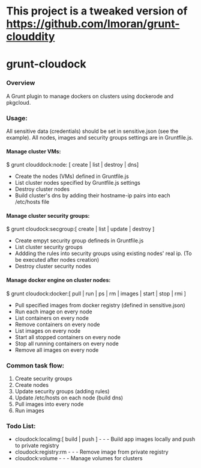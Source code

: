 # This project is a tweaked version of https://github.com/lmoran/grunt-clouddity

# grunt-cloudock

### Overview
A Grunt plugin to manage dockers on clusters using dockerode and pkgcloud.

### Usage:

All sensitive data (credentials) should be set in sensitive.json (see the example).
All nodes, images and security groups settings are in Gruntfile.js.

#### Manage cluster VMs:
$ grunt clouddock:node: [ create | list | destroy | dns]

 - Create the nodes (VMs) defined in Gruntfile.js
 - List cluster nodes specified by Gruntfile.js settings
 - Destroy cluster nodes
 - Build cluster's dns by adding their hostname-ip pairs into each /etc/hosts file

#### Manage cluster security groups:
$ grunt cloudock:secgroup:[ create | list | update | destroy ]

 - Create empyt security group defineds in Gruntfile.js
 - List cluster security groups
 - Addding the rules into security groups using existing nodes' real ip. (To be executed after nodes creation)
 - Destroy cluster security nodes

#### Manage docker engine on cluster nodes:
$ grunt cloudock:docker:[ pull | run | ps | rm | images | start | stop | rmi ]

 - Pull specified images from docker registry (defined in sensitive.json)
 - Run each image on every node
 - List containers on every node
 - Remove containers on every node
 - List images on every node
 - Start all stopped containers on every node
 - Stop all running containers on every node 
 - Remove all images on every node

### Common task flow:
 1. Create security groups
 2. Create nodes
 3. Update security groups (adding rules)
 4. Update /etc/hosts on each node (build dns)
 5. Pull images into every node
 6. Run images

### Todo List:
 - cloudock:localimg:[ build | push ]  - - - Build app images locally and push to private registry
 - cloudock:registry:rm  - - - Remove image from private registry
 - cloudock:volume - - - Manage volumes for clusters
